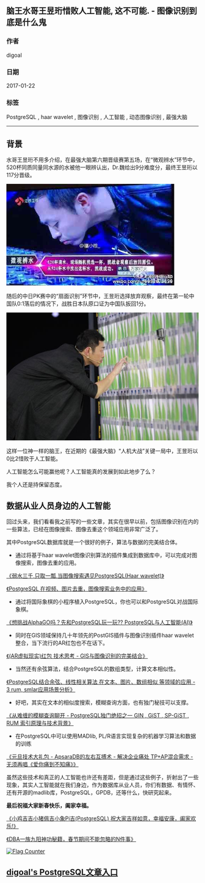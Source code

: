 ## 脑王水哥王昱珩惜败人工智能, 这不可能. - 图像识别到底是什么鬼      
       
### 作者       
digoal        
          
### 日期        
2017-01-22                                  
        
### 标签                                                                                                                        
PostgreSQL , haar wavelet , 图像识别 , 人工智能 , 动态图像识别 , 最强大脑     
      
----        
      
## 背景      
水哥王昱珩不用多介绍，在最强大脑第六期晋级赛第五场，在“微观辨水”环节中，520杯同质同量同水源的水被他一眼辨认出，Dr.魏给出9分难度分，最终王昱珩以117分晋级。  
  
![pic](20170122_01_pic_001.jpg)  
  
随后的中日PK赛中的“扇面识别”环节中，王昱珩选择放弃观察，最终在第一轮中国队0:1落后的情况下，战胜日本队原口证为中国队扳回1分。  
  
![pic](20170122_01_pic_002.jpg)  
  
这样一位神一样的脑王，在近期的《最强大脑》“人机大战”关键一局中，王昱珩以0比2惜败于人工智能。  
  
人工智能怎么可能赢他呢？人工智能真的发展到如此地步了么？  
  
我个人还是持保留态度。  
  
## 数据从业人员身边的人工智能
回过头来，我们看看我之前写的一些文章，其实在很早以前，包括图像识别在内的一些算法，已经在图像搜索、图像去重这个领域应用非常广泛了。  
  
其中PostgreSQL数据库就是一个很好的例子，算法与数据的完美结合体。   
  
- 通过将基于haar wavelet图像识别算法的插件集成到数据库中，可以完成对图像搜索，图像去重的应用。  
  
[《弱水三千,只取一瓢,当图像搜索遇见PostgreSQL(Haar wavelet)》](../201607/20160726_01.md)    
  
[《PostgreSQL 在视频、图片去重，图像搜索业务中的应用》](../201611/20161126_01.md)   
  
- 通过将国际象棋的小程序植入PostgreSQL，你也可以和PostgreSQL对战国际象棋。  
  
[《想挑战AlphaGO吗？先和PostgreSQL玩一玩?? PostgreSQL与人工智能(AI)》](../201701/20170106_01.md)  
  
- 同时在GIS领域保持几十年领先的PostGIS插件与图像识别插件haar wavelet整合，当下流行的AR红包也不在话下。  
  
[《(AR虚拟现实)红包 技术思考 - GIS与图像识别的完美结合》](../201701/20170113_01.md)    
  
- 当然还有余弦算法，结合PostgreSQL的数组类型，计算文本相似性。  
  
[《PostgreSQL结合余弦、线性相关算法 在文本、图片、数组相似 等领域的应用 - 3 rum, smlar应用场景分析》](../201701/20170116_04.md)  
  
- 好吧，其实在文本的相似度搜索，模糊查询方面，也有独门秘技可以支撑。  
  
[《从难缠的模糊查询聊开 - PostgreSQL独门绝招之一 GIN , GiST , SP-GiST , RUM 索引原理与技术背景》](../201612/20161231_01.md)   
  
- 在PostgreSQL中可以使用MADlib, PL/R语言实现复杂的机器学习算法和数据的训练  
  
[《元旦技术大礼包 - ApsaraDB的左右互搏术 - 解决企业痛处 TP+AP混合需求 - 无须再唱《爱你痛到不知痛》》](../201701/20170101_02.md)   
  
虽然这些技术和真正的人工智能也许还有差距，但是通过这些例子，折射出了一些现象，其实人工智能就在我们身边，作为数据库从业人员，你们有数据、有情怀、还有开源的madlib库，PostgreSQL，GPDB，还等什么，快研究起来。  
  
**最后祝福大家新春快乐，阖家幸福。**  
  
[《小鸡吉吉小猪佩吉小象Pi吉(PostgreSQL) 祝大家吉祥如意，幸福安康，阖家欢乐!》](../201701/20170120_01.md)    
  
[《DBA一族九阳神功秘籍，春节期间不能忽略的N件事》](../201701/20170120_02.md)    
                                                            
                                                                    
                          
  
<a rel="nofollow" href="http://info.flagcounter.com/h9V1"  ><img src="http://s03.flagcounter.com/count/h9V1/bg_FFFFFF/txt_000000/border_CCCCCC/columns_2/maxflags_12/viewers_0/labels_0/pageviews_0/flags_0/"  alt="Flag Counter"  border="0"  ></a>  
  
  
  
  
## [digoal's PostgreSQL文章入口](https://github.com/digoal/blog/blob/master/README.md "22709685feb7cab07d30f30387f0a9ae")
  
